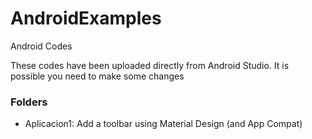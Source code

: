 # AndroidExamples
Android Codes


These codes have been uploaded directly from Android Studio. It is possible you need to make some changes


### Folders

* Aplicacion1: Add a toolbar using Material Design (and App Compat)
